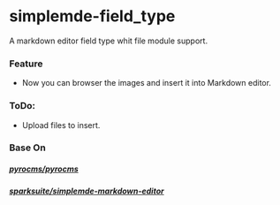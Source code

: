 # simplemde-field_type
A markdown editor field type whit file module support.

### Feature
- Now you can browser the images and insert it into Markdown editor.

### ToDo:
- Upload files to insert.



### Base On
##### [pyrocms/pyrocms](https://github.com/pyrocms/pyrocms)
##### [sparksuite/simplemde-markdown-editor](https://github.com/sparksuite/simplemde-markdown-editor)
